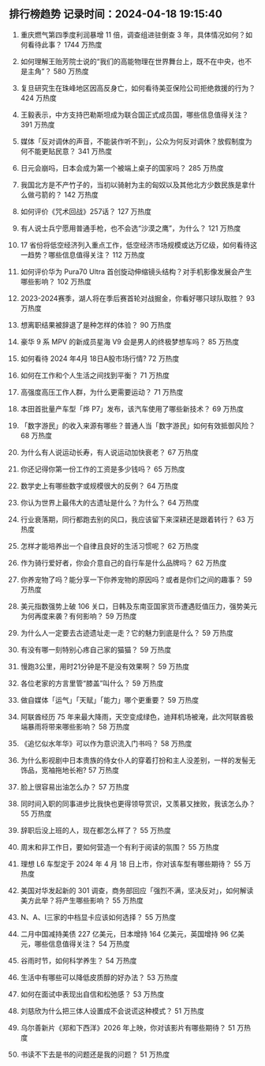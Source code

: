 
## 排行榜趋势 记录时间：2024-04-18 19:15:40
  
  1. 重庆燃气第四季度利润暴增 11 倍，调查组进驻倒查 3 年，具体情况如何？如何看待此事？ 1744 万热度
    
  2. 如何理解王贻芳院士说的“我们的高能物理在世界舞台上，既不在中央，也不是主角”？ 580 万热度
    
  3. 复旦研究生在珠峰地区因高反身亡，如何看待美亚保险公司拒绝救援的行为？ 424 万热度
    
  4. 王毅表示，中方支持巴勒斯坦成为联合国正式成员国，哪些信息值得关注？ 391 万热度
    
  5. 媒体「反对调休的声音，不能装作听不到」，公众为何反对调休？放假制度为何不能更贴民意？ 341 万热度
    
  6. 日元会崩吗，日本会成为第一个被端上桌子的国家吗？ 285 万热度
    
  7. 我国北方是不产竹子的，当初以骑射为主的匈奴以及其他北方少数民族是拿什么做弓箭的？ 142 万热度
    
  8. 如何评价《咒术回战》257话？ 127 万热度
    
  9. 有人说士兵宁愿用普通手枪，也不会选“沙漠之鹰”，为什么？ 121 万热度
    
  10. 17 省份将低空经济列入重点工作，低空经济市场规模或达万亿级，如何看待这一趋势？哪些信息值得关注？ 112 万热度
    
  11. 如何评价华为 Pura70 Ultra 首创旋动伸缩镜头结构？对手机影像发展会产生哪些影响？ 102 万热度
    
  12. 2023-2024赛季，湖人将在季后赛首轮对战掘金，你看好哪只球队取胜？ 93 万热度
    
  13. 想离职结果被辞退了是种怎样的体验？ 90 万热度
    
  14. 豪华 9 系 MPV 的新成员星海 V9 会是男人的终极梦想车吗？ 85 万热度
    
  15. 如何看待 2024 年4月 18日A股市场行情? 72 万热度
    
  16. 如何在工作和个人生活之间找到平衡？ 71 万热度
    
  17. 高强度高压工作人群，为什么更需要运动？ 71 万热度
    
  18. 本田首批量产车型「烨 P7」发布，该汽车使用了哪些新技术？ 69 万热度
    
  19. 「数字游民」的收入来源有哪些？普通人当「数字游民」如何有效抵御风险？ 68 万热度
    
  20. 为什么有人说运动长寿，有人说运动加快衰老？ 67 万热度
    
  21. 你还记得你第一份工作的工资是多少钱吗？ 65 万热度
    
  22. 数学史上有哪些数字或规模很大的反例？ 64 万热度
    
  23. 你认为世界上最伟大的古遗址是什么？为什么？ 64 万热度
    
  24. 行业衰落期，同行都跑去别的风口，我应该留下来深耕还是跟着转行？ 63 万热度
    
  25. 怎样才能培养出一个自律且良好的生活习惯呢？ 62 万热度
    
  26. 作为骑行爱好者，你会介意自己的自行车是什么品牌吗？ 62 万热度
    
  27. 你养宠物了吗？能分享一下你养宠物的原因吗？或者是你们之间的趣事？ 59 万热度
    
  28. 美元指数强势上破 106 关口，日韩及东南亚国家货币遭遇贬值压力，强势美元为何再度来袭？有何影响？ 59 万热度
    
  29. 为什么人一定要去古迹遗址走一走？它的魅力到底是什么？ 59 万热度
    
  30. 有没有哪一刻特别心疼自己家的猫猫？ 59 万热度
    
  31. 慢跑3公里，用时21分钟是不是没有效果啊？ 59 万热度
    
  32. 各位老家的方言里管“膝盖”叫什么？ 59 万热度
    
  33. 做自媒体「运气」「天赋」「能力」哪个更重要？ 59 万热度
    
  34. 阿联酋经历 75 年来最大降雨，天空变成绿色，迪拜机场被淹，此次阿联酋极端暴雨将带来哪些影响？ 58 万热度
    
  35. 《追忆似水年华》可以作为意识流入门书吗？ 58 万热度
    
  36. 为什么影视剧中日本贵族的侍女仆人的穿着打扮和主人没差别，一样的发髻无饰品，宽袖拖地长袍? 57 万热度
    
  37. 脸上很容易出油怎么办？ 57 万热度
    
  38. 同时间入职的同事进步比我快也更得领导赏识，又羡慕又挫败，我该怎么办？ 55 万热度
    
  39. 辞职后没上班的人，现在都怎么样了？ 55 万热度
    
  40. 周末和非工作日，要如何营造一个有利于阅读的氛围？ 55 万热度
    
  41. 理想 L6 车型定于 2024 年 4 月 18 日上市，你对该车型有哪些期待？ 55 万热度
    
  42. 美国对华发起新的 301 调查，商务部回应「强烈不满，坚决反对」，如何解读美方此举？将产生哪些影响？ 55 万热度
    
  43. N、A、I三家的中档显卡应该如何选择？ 55 万热度
    
  44. 二月中国减持美债 227 亿美元，日本增持 164 亿美元，英国增持 96 亿美元，哪些信息值得关注？ 54 万热度
    
  45. 谷雨时节，如何科学养生？ 54 万热度
    
  46. 生活中有哪些可以降低皮质醇的好办法？ 53 万热度
    
  47. 如何在面试中表现出自信和松弛感？ 53 万热度
    
  48. 刘慈欣为什么把三体人设置成不会说谎这种模式？ 51 万热度
    
  49. 乌尔善新片《郑和下西洋》2026 年上映，你对该影片有哪些期待？ 51 万热度
    
  50. 书读不下去是书的问题还是我的问题？ 51 万热度
    